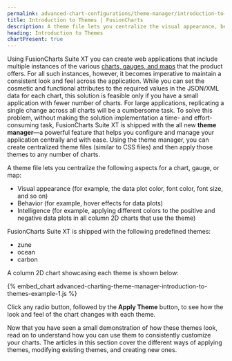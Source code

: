 ```yaml
---
permalink: advanced-chart-configurations/theme-manager/introduction-to-themes.html
title: Introduction to Themes | FusionCharts
description: A theme file lets you centralize the visual appearance, behavior and intelligence aspects for a chart, gauge, or map.
heading: Introduction to Themes
chartPresent: true
---
```


<script defer type="text/javascript" src="{% site.baseurl %}/nodex/fusionmaps/themes/fusioncharts.theme.carbon.js"></script>
<script defer type="text/javascript" src="{% site.baseurl %}/nodex/fusionmaps/themes/fusioncharts.theme.ocean.js"></script>
<script defer type="text/javascript" src="{% site.baseurl %}/nodex/fusionmaps/themes/fusioncharts.theme.zune.js"></script>

Using FusionCharts Suite XT you can create web applications that include multiple instances of the various [charts, gauges, and maps](http://www.fusioncharts.com/charts/) that the product offers. For all such instances, however, it becomes imperative to maintain a consistent look and feel across the application.
While you can set the cosmetic and functional attributes to the required values in the JSON/XML data for each chart, this solution is feasible only if you have a small application with fewer number of charts. For large applications, replicating a single change across all charts will be a cumbersome task.
To solve this problem, without making the solution implementation a time- and effort-consuming task, FusionCharts Suite XT is shipped with the all new __theme manager__—a powerful feature that helps you configure and manage your application centrally and with ease. Using the theme manager, you can create centralized theme files (similar to CSS files) and then apply those themes to any number of charts.

A theme file lets you centralize the following aspects for a chart, gauge, or map:

* Visual appearance (for example, the data plot color, font color, font size, and so on)
* Behavior (for example, hover effects for data plots)
* Intelligence (for example, applying different colors to the positive and negative data plots in all column 2D charts that use the theme)

FusionCharts Suite XT is shipped with the following predefined themes:

* zune
* ocean
* carbon

A column 2D chart showcasing each theme is shown below:

{% embed_chart advanced-charting-theme-manager-introduction-to-themes-example-1.js %}

Click any radio button, followed by the __Apply Theme__ button, to see how the look and feel of the chart changes with each theme.

Now that you have seen a small demonstration of how these themes look, read on to understand how you can use them to consistently customize your charts. The articles in this section cover the different ways of applying themes, modifying existing themes, and creating new ones.